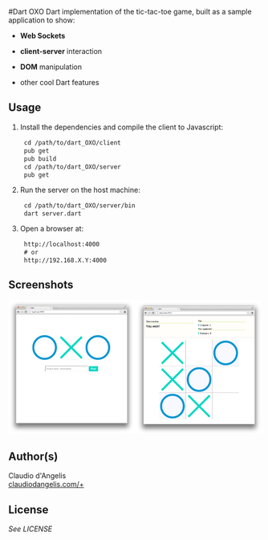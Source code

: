 #Dart OXO
Dart implementation of the tic-tac-toe game, built as a sample application to show:

- **Web Sockets** 

- **client-server** interaction

- **DOM** manipulation

- other cool Dart features

## Usage

1. Install the dependencies and compile the client to Javascript:

		cd /path/to/dart_OXO/client
		pub get
        pub build
		cd /path/to/dart_OXO/server
		pub get
		

2. Run the server on the host machine:

		cd /path/to/dart_OXO/server/bin
		dart server.dart

3. Open a browser at:
	
	
		http://localhost:4000 
		# or
		http://192.168.X.Y:4000
		

## Screenshots
![Screenshot](screenshot.png)

## Author(s)
Claudio d'Angelis  
[claudiodangelis.com/+](http://claudiodangelis.com/+)
## License
_See LICENSE_
